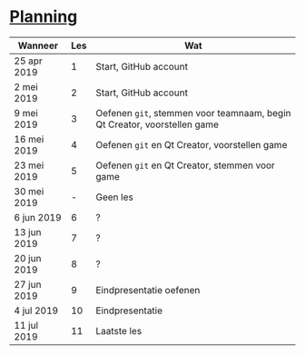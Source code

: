 # [Planning](docs/planning.md)

Wanneer    |Les|Wat
-----------|---|----------------------------------------------------------------
25 apr 2019| 1 |Start, GitHub account
 2 mei 2019| 2 |Start, GitHub account
 9 mei 2019| 3 |Oefenen `git`, stemmen voor teamnaam, begin Qt Creator, voorstellen game
16 mei 2019| 4 |Oefenen `git` en Qt Creator, voorstellen game
23 mei 2019| 5 |Oefenen `git` en Qt Creator, stemmen voor game
30 mei 2019| - |Geen les
 6 jun 2019| 6 |?
13 jun 2019| 7 |?
20 jun 2019| 8 |?
27 jun 2019| 9 |Eindpresentatie oefenen
 4 jul 2019|10 |Eindpresentatie
11 jul 2019|11 |Laatste les
